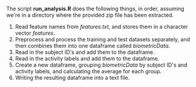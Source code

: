 The script <b>run_analysis.R</b> does the following things, in order, assuming we're in a directory where the provided zip file has been extracted.
1. Read feature names from _features.txt_, and stores them in a character vector _features_.
2. Preprocess and process the training and test datasets separately, and then combines them into one dataframe called _biometricData_.
3. Read in the subject ID's and add them to the dataframe.
4. Read in the activity labels and add them to the dataframe.
5. Create a new dataframe, grouping _biometricData_ by subject ID's and activity labels, and calculating the average for each group.
6. Writing the resulting dataframe into a text file.
  
